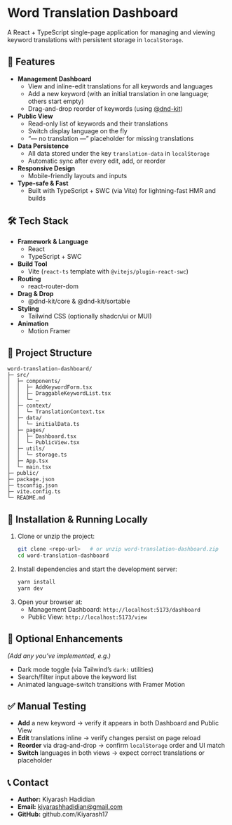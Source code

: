 # Word Translation Dashboard

A React + TypeScript single-page application for managing and viewing keyword translations with persistent storage in `localStorage`.

## 🚀 Features

- **Management Dashboard**
  - View and inline-edit translations for all keywords and languages
  - Add a new keyword (with an initial translation in one language; others start empty)
  - Drag-and-drop reorder of keywords (using [@dnd-kit](https://github.com/clauderic/dnd-kit))
- **Public View**
  - Read-only list of keywords and their translations
  - Switch display language on the fly
  - “— no translation —” placeholder for missing translations
- **Data Persistence**
  - All data stored under the key `translation-data` in `localStorage`
  - Automatic sync after every edit, add, or reorder
- **Responsive Design**
  - Mobile-friendly layouts and inputs
- **Type-safe & Fast**
  - Built with TypeScript + SWC (via Vite) for lightning-fast HMR and builds

## 🛠 Tech Stack

- **Framework & Language**  
  - React  
  - TypeScript + SWC  
- **Build Tool**  
  - Vite (`react-ts` template with `@vitejs/plugin-react-swc`)  
- **Routing**  
  - react-router-dom  
- **Drag & Drop**  
  - @dnd-kit/core & @dnd-kit/sortable  
- **Styling**  
  - Tailwind CSS (optionally shadcn/ui or MUI)
- **Animation**  
  - Motion Framer

## 📁 Project Structure

```
word-translation-dashboard/
├─ src/
│  ├─ components/
│  │  ├─ AddKeywordForm.tsx
│  │  ├─ DraggableKeywordList.tsx
│  │  └─ …  
│  ├─ context/
│  │  └─ TranslationContext.tsx
│  ├─ data/
│  │  └─ initialData.ts
│  ├─ pages/
│  │  ├─ Dashboard.tsx
│  │  └─ PublicView.tsx
│  ├─ utils/
│  │  └─ storage.ts
│  ├─ App.tsx
│  └─ main.tsx
├─ public/
├─ package.json
├─ tsconfig.json
├─ vite.config.ts
└─ README.md
```


## 🚀 Installation & Running Locally

1. Clone or unzip the project:
   ```bash
   git clone <repo-url>   # or unzip word-translation-dashboard.zip
   cd word-translation-dashboard
   ```
2. Install dependencies and start the development server:
   ```bash
   yarn install
   yarn dev
   ```
3. Open your browser at:
   - Management Dashboard: `http://localhost:5173/dashboard`
   - Public View:          `http://localhost:5173/view`

## 🔧 Optional Enhancements

_(Add any you’ve implemented, e.g.)_  
- Dark mode toggle (via Tailwind’s `dark:` utilities)  
- Search/filter input above the keyword list  
- Animated language-switch transitions with Framer Motion  

## ✅ Manual Testing

- **Add** a new keyword → verify it appears in both Dashboard and Public View  
- **Edit** translations inline → verify changes persist on page reload  
- **Reorder** via drag-and-drop → confirm `localStorage` order and UI match  
- **Switch** languages in both views → expect correct translations or placeholder  

## 📞 Contact

- **Author:** Kiyarash Hadidian  
- **Email:** kiyarashhadidian@gmail.com 
- **GitHub:** github.com/Kiyarash17